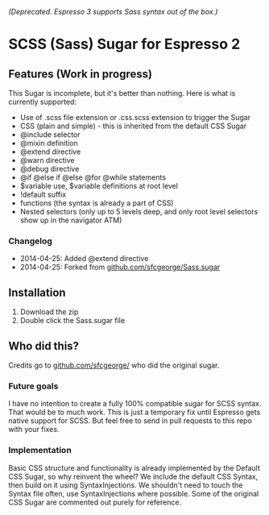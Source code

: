 *(Deprecated. Espresso 3 supports Sass syntax out of the box.)*

# SCSS (Sass) Sugar for Espresso 2

## Features (Work in progress)

This Sugar is incomplete, but it's better than nothing. Here is what is currently supported:

* Use of .scss file extension or .css.scss extension to trigger the Sugar
* CSS (plain and simple) - this is inherited from the default CSS Sugar
* @include selector
* @mixin definition
* @extend directive
* @warn directive
* @debug directive
* @if @else if @else @for @while statements
* $variable use, $variable definitions at root level
* !default suffix
* functions (the syntax is already a part of CSS)
* Nested selectors (only up to 5 levels deep, and only root level selectors show up in the navigator ATM)

### Changelog
- 2014-04-25: Added @extend directive
- 2014-04-25: Forked from [github.com/sfcgeorge/Sass.sugar](https://github.com/sfcgeorge/Sass.sugar)

## Installation

1. Download the zip
2. Double click the Sass.sugar file

## Who did this?

Credits go to [github.com/sfcgeorge/](https://github.com/sfcgeorge/) who did the original sugar.

### Future goals
I have no intention to create a fully 100% compatible sugar for SCSS syntax. That would be to much work. This is just a temporary fix until Espresso gets native support for SCSS. But feel free to send in pull requests to this repo with your fixes.

### Implementation

Basic CSS structure and functionality is already implemented by the Default CSS Sugar, so why reinvent the wheel? We include the default CSS Syntax, then build on it using SyntaxInjections. We shouldn't need to touch the Syntax file often, use SyntaxInjections where possible. Some of the original CSS Sugar are commented out purely for reference.

